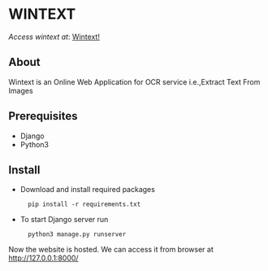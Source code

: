 # WINTEXT
_Access wintext at_: [Wintext!](https://wintext.herokuapp.com/)

## About
Wintext is an Online Web Application for OCR service i.e.,Extract Text From Images

## Prerequisites 
* Django
* Python3

## Install
* Download and install required packages

		pip install -r requirements.txt

* To start Django server run

		python3 manage.py runserver 
 
 Now the website is hosted. We can access it from browser at http://127.0.0.1:8000/
